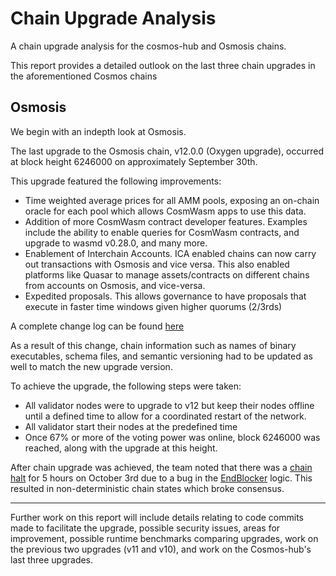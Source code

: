 # Chain Upgrade Analysis 

A chain upgrade analysis for the cosmos-hub and Osmosis chains.

This report provides a detailed outlook on the last three chain upgrades in the aforementioned Cosmos chains

## Osmosis
We begin with an indepth look at Osmosis.

The last upgrade to the Osmosis chain, v12.0.0 (Oxygen upgrade), occurred at block height 6246000 on approximately September 30th. 

This upgrade featured the following improvements:
* Time weighted average prices for all AMM pools, exposing an on-chain oracle for each pool which allows CosmWasm apps to use this data.
* Addition of more CosmWasm contract developer features. Examples include the ability to enable queries for CosmWasm contracts, and upgrade to wasmd v0.28.0, and many more.
* Enablement of Interchain Accounts. ICA enabled chains can now carry out transactions with Osmosis and vice versa. This also enabled platforms like Quasar to manage assets/contracts on different chains from accounts on Osmosis, and vice-versa.
* Expedited proposals. This allows governance to have proposals that execute in faster time windows given higher quorums (2/3rds)

A complete change log can be found [here](https://raw.githubusercontent.com/osmosis-labs/osmosis/v12.x/CHANGELOG.md)

As a result of this change, chain information such as names of binary executables, schema files, and semantic versioning had to be updated as well to match the new upgrade version.

To achieve the upgrade, the following steps were taken:
* All validator nodes were to upgrade to v12 but keep their nodes offline until a defined time to allow for a coordinated restart of the network.
* All validator start their nodes at the predefined time
* Once 67% or more of the voting power was online, block 6246000 was reached, along with the upgrade at this height. 

After chain upgrade was achieved, the team noted that there was a [chain halt](https://link.medium.com/gKc4lUYdcvb ) for 5 hours on October 3rd due to a bug in the [EndBlocker](https://github.com/cosmos/cosmos-sdk/blob/214b11dcbaa129f7b4c0013b2103db9d54b85e9e/docs/docs/building-modules/05-beginblock-endblock.md) logic. This resulted in non-deterministic chain states which broke consensus. 

_______________


Further work on this report will include details relating to code commits made to facilitate the upgrade, possible security issues, areas for improvement, possible runtime benchmarks comparing upgrades, work on the previous two upgrades (v11 and v10), and work on the Cosmos-hub's last three upgrades.



